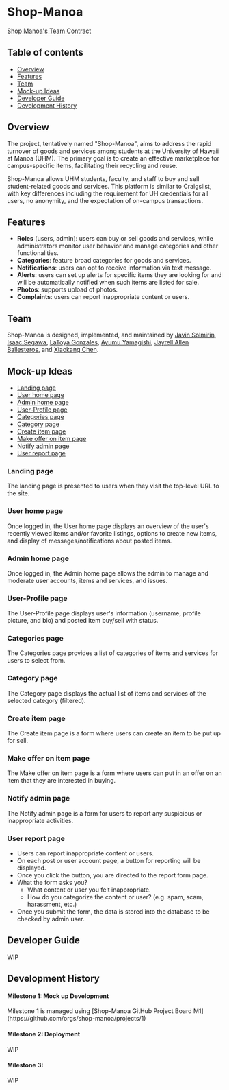 # Shop-Manoa
[Shop Manoa's Team Contract](https://docs.google.com/document/d/1cJpwAVo2HtDnGPQh8G5f4IqFMvtsIkIU4RTED5MFBb0/edit?usp=sharing)

## Table of contents
* [Overview](#overview)
* [Features](#features)
* [Team](#team)
* [Mock-up Ideas](#mock-up-ideas)
* [Developer Guide](#developer-guide)
* [Development History](#development-history)

## Overview
The project, tentatively named "Shop-Manoa", aims to address the rapid turnover of goods and services among students at the University of Hawaii at Manoa (UHM). The primary goal is to create an effective marketplace for campus-specific items, facilitating their recycling and reuse.

Shop-Manoa allows UHM students, faculty, and staff to buy and sell student-related goods and services. This platform is similar to Craigslist, with key differences including the requirement for UH credentials for all users, no anonymity, and the expectation of on-campus transactions.

## Features
* **Roles** (users, admin): users can buy or sell goods and services, while administrators monitor user behavior and manage categories and other functionalities.
* **Categories**: feature broad categories for goods and services.
* **Notifications**: users can opt to receive information via text message.
* **Alerts**: users can set up alerts for specific items they are looking for and will be automatically notified when such items are listed for sale.
* **Photos**: supports upload of photos.
* **Complaints**: users can report inappropriate content or users.

## Team
Shop-Manoa is designed, implemented, and maintained by [Javin Solmirin](https://javinsol.github.io), [Isaac Segawa](https://imths.github.io), [LaToya Gonzales](https://latoyagonzales.github.io), [Ayumu Yamagishi](https://000Aym612.github.io), [Jayrell Allen Ballesteros](https://Kyj1n.github.io), and [Xiaokang Chen](https://XiaoKChenEDU.github.io).

## Mock-up Ideas
  * [Landing page](#landing-page)
  * [User home page](#user-home-page)
  * [Admin home page](#admin-home-page)
  * [User-Profile page](#user-profile-page)
  * [Categories page](#categories-page)
  * [Category page](#category-page)
  * [Create item page](#create-item-page)
  * [Make offer on item page](#make-offer-on-item-page) 
  * [Notify admin page](#notify-admin-page)
  * [User report page](#user-report-page)

### Landing page
The landing page is presented to users when they visit the top-level URL to the site.

### User home page
Once logged in, the User home page displays an overview of the user's recently viewed items and/or favorite listings, options to create new items, and display of messages/notifications about posted items.

### Admin home page
Once logged in, the Admin home page allows the admin to manage and moderate user accounts, items and services, and issues.

### User-Profile page
The User-Profile page displays user's information (username, profile picture, and bio) and posted item buy/sell with status.

### Categories page
The Categories page provides a list of categories of items and services for users to select from.

### Category page
The Category page displays the actual list of items and services of the selected category (filtered).

### Create item page
The Create item page is a form where users can create an item to be put up for sell.

### Make offer on item page
The Make offer on item page is a form where users can put in an offer on an item that they are interested in buying.

### Notify admin page
The Notify admin page is a form for users to report any suspicious or inappropriate activities.

### User report page
- Users can report inappropriate content or users.
- On each post or user account page, a button for reporting will be displayed.
- Once you click the button, you are directed to the report form page.
- What the form asks you? 
  - What content or user you felt inappropriate.
  - How do you categorize the content or user? (e.g. spam, scam, harassment, etc.)
- Once you submit the form, the data is stored into the database to be checked by admin user.

## Developer Guide
WIP

## Development History
<h4>Milestone 1: Mock up Development</h4>
Milestone 1 is managed using [Shop-Manoa GitHub Project Board M1](https://github.com/orgs/shop-manoa/projects/1)
<h4>Milestone 2: Deployment</h4>
WIP
<h4>Milestone 3: </h4>
WIP
